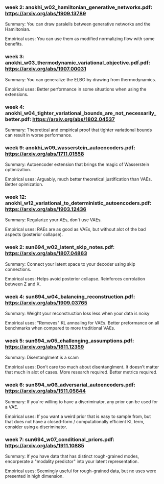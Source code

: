 ### week 2: anokhi_w02_hamiltonian_generative_networks.pdf: https://arxiv.org/abs/1909.13789

Summary: You can draw paralells between generative networks and the Hamiltonian.

Empirical uses: You can use them as modified normalizing flow with some benefits.

### week 3: anokhi_w03_thermodynamic_variational_objective.pdf.pdf: https://arxiv.org/abs/1907.00031

Summary: You can generalize the ELBO by drawing from thermodynamics.

Empirical uses: Better performance in some situations when using the extensions.

### week 4: anokhi_w04_tighter_variational_bounds_are_not_necessarily_better.pdf: https://arxiv.org/abs/1802.04537

Summary: Theoretical and empirical proof that tighter variational bounds can result in worse performance.

### week 9: anokhi_w09_wasserstein_autoencoders.pdf: https://arxiv.org/abs/1711.01558

Summary: Autoencoder extension that brings the magic of Wasserstein optimization.

Empirical uses: Arguably, much better theoretical justification than VAEs. Better opimization.

### week 12: anokhi_w12_variational_to_deterministic_autoencoders.pdf: https://arxiv.org/abs/1903.12436

Summary: Regularize your AEs, don't use VAEs.

Empirical uses: RAEs are as good as VAEs, but without alot of the bad aspects (posterior collapse). 

### week 2: sun694_w02_latent_skip_notes.pdf: https://arxiv.org/abs/1807.04863

Summary: Connect your latent space to your decoder using skip connections.

Empirical uses: Helps avoid posterior collapse. Reinforces corrolation between Z and X.

### week 4:  sun694_w04_balancing_reconstruction.pdf: https://arxiv.org/abs/1909.03765

Summary: Weight your reconstruction loss less when your data is noisy

Empirical uses: "Removes" KL annealing for VAEs. Better preformance on all benchmarks when compared to more traditional VAEs.

### week 5:  sun694_w05_challenging_assumptions.pdf: https://arxiv.org/abs/1811.12359

Summary: Disentanglment is a scam

Empirical uses: Don't care too much about disentanglment. It doesn't matter that much in alot of cases. More research required. Better metrics required.

### week 6:  sun694_w06_adversarial_autoencoders.pdf: https://arxiv.org/abs/1511.05644

Summary: If you're willing to have a discriminator, any prior can be used for a VAE.

Empirical uses: If you want a weird prior that is easy to sample from, but that does not have a closed-form / computationally efficient KL term, consider using a discriminator. 

### week 7:  sun694_w07_conditional_priors.pdf: https://arxiv.org/abs/1911.10885

Summary: If you have data that has distinct rough-grained modes, encorperate a "modality predictor" into your latent representation.

Empirical uses: Seemingly useful for rough-grained data, but no uses were presented in high dimension.